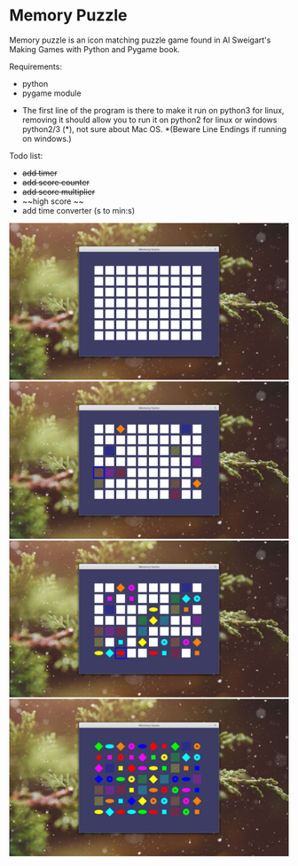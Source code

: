 # Memory Puzzle

Memory puzzle is an icon matching puzzle game found in Al Sweigart's Making Games with Python and Pygame book.

Requirements:
- python
- pygame module
* The first line of the program is there to make it run on python3 for linux, removing it should allow you to run it on python2 for
  linux or windows python2/3 (*), not sure about Mac OS. *(Beware Line Endings if running on windows.)

Todo list:
- ~~add timer~~
- ~~add score counter~~
- ~~add score multiplier~~
- ~~high score ~~
- add time converter (s to min:s)

![](https://github.com/SolaOmi/memorypuzzle/blob/master/mpfull.png)
![](https://github.com/SolaOmi/memorypuzzle/blob/master/mpsome.png)
![](https://github.com/SolaOmi/memorypuzzle/blob/master/mmhalf.png)
![](https://github.com/SolaOmi/memorypuzzle/blob/master/mpcomplete.png)
